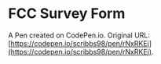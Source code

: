 # FCC Survey Form

A Pen created on CodePen.io. Original URL: [https://codepen.io/scribbs98/pen/rNxRKEj](https://codepen.io/scribbs98/pen/rNxRKEj).


